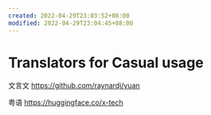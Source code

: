 ```yaml
---
created: 2022-04-29T23:03:52+08:00
modified: 2022-04-29T23:04:45+08:00
---
```


# Translators for Casual usage

文言文
https://github.com/raynardj/yuan

粤语
https://huggingface.co/x-tech
